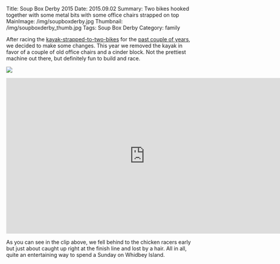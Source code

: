 Title: Soup Box Derby 2015
Date: 2015.09.02
Summary: Two bikes hooked together with some metal bits with some office chairs strapped on top
MainImage: /img/soupboxderby.jpg
Thumbnail: /img/soupboxderby_thumb.jpg
Tags: Soup Box Derby
Category: family

After racing the [kayak-strapped-to-two-bikes][2010] for the [past couple of years][2014], we decided to make some changes. This year we removed the kayak in favor of a couple of old office chairs and a cinder block. Not the prettiest machine out there, but definitely fun to build and race.

<p><img src="/img/soupboxderby/2015.jpg" class="largeimg" /></p>

<p>
<iframe width="740" height="416" src="https://www.youtube.com/embed/s8wnIxJWVf8?rel=0" frameborder="0" allow="accelerometer; autoplay; encrypted-media; gyroscope; picture-in-picture" allowfullscreen></iframe>
</p>

As you can see in the clip above, we fell behind to the chicken racers early but just about caught up right at the finish line and lost by a hair. All in all, quite an entertaining way to spend a Sunday on Whidbey Island.

[2010]: /soup_box_derby_2010
[2014]: /soup_box_derby_2014
